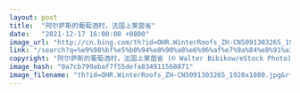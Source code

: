 ```yaml
---
layout: post
title:  "阿尔萨斯的葡萄酒村，法国上莱茵省"
date:   "2021-12-17 16:00:00 +0800"
image_url: "http://cn.bing.com/th?id=OHR.WinterRoofs_ZH-CN5091303265_1920x1080.jpg&rf=LaDigue_1920x1080.jpg&pid=hp"
link: "/search?q=%e9%98%bf%e5%b0%94%e8%90%a8%e6%96%af%e7%9a%84%e8%91%a1%e8%90%84%e9%85%92%e6%9d%91&form=hpcapt&mkt=zh-cn"
copyright: "阿尔萨斯的葡萄酒村，法国上莱茵省 (© Walter Bibikow/eStock Photo)"
image_hash: "0a7cb799abaf7f55defa834911568871"
image_filename: "th?id=OHR.WinterRoofs_ZH-CN5091303265_1920x1080.jpg&rf=LaDigue_1920x1080.jpg&pid=hp"
---
```

